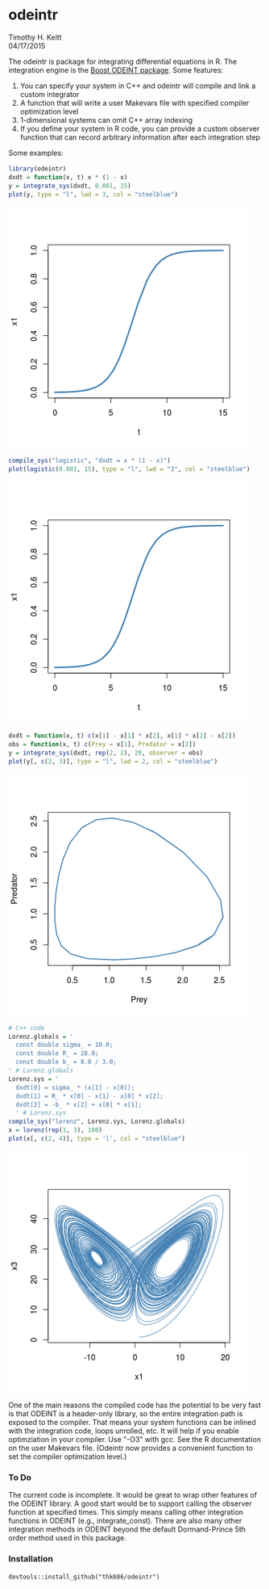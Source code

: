 # odeintr
Timothy H. Keitt  
04/17/2015  

The odeintr is package for integrating differential equations in R. The integration engine is
the [Boost ODEINT package](http://www.odeint.com). Some features:

1. You can specify your system in C++ and odeintr will compile and link a custom integrator
1. A function that will write a user Makevars file with specified compiler
optimization level
1. 1-dimensional systems can omit C++ array indexing
2. If you define your system in R code, you can provide a custom observer function that can record arbitrary information after each integration step

Some examples:

```r
library(odeintr)
dxdt = function(x, t) x * (1 - x)
y = integrate_sys(dxdt, 0.001, 15)
plot(y, type = "l", lwd = 3, col = "steelblue")
```

![](README_files/figure-html/unnamed-chunk-1-1.png) 

```r
compile_sys("logistic", "dxdt = x * (1 - x)")
plot(logistic(0.001, 15), type = "l", lwd = "3", col = "steelblue")
```

![](README_files/figure-html/unnamed-chunk-1-2.png) 

```r
dxdt = function(x, t) c(x[1] - x[1] * x[2], x[1] * x[2] - x[2])
obs = function(x, t) c(Prey = x[1], Predator = x[2])
y = integrate_sys(dxdt, rep(2, 2), 20, observer = obs)
plot(y[, c(2, 3)], type = "l", lwd = 2, col = "steelblue")
```

![](README_files/figure-html/unnamed-chunk-1-3.png) 

```r
# C++ code
Lorenz.globals = '
  const double sigma_ = 10.0;
  const double R_ = 28.0;
  const double b_ = 8.0 / 3.0;
' # Lorenz.globals
Lorenz.sys = '
  dxdt[0] = sigma_ * (x[1] - x[0]);
  dxdt[1] = R_ * x[0] - x[1] - x[0] * x[2];
  dxdt[2] = -b_ * x[2] + x[0] * x[1];
  ' # Lorenz.sys
compile_sys("lorenz", Lorenz.sys, Lorenz.globals)
x = lorenz(rep(1, 3), 100)
plot(x[, c(2, 4)], type = 'l', col = "steelblue")
```

![](README_files/figure-html/unnamed-chunk-1-4.png) 

One of the main reasons the compiled code has the potential to be very fast is that ODEINT is a header-only library, so the entire integration path is exposed to the compiler. That means your system functions can be inlined with the integration code, loops unrolled, etc. It will help if you enable optimziation in your compiler. Use "-O3" with gcc. See the R documentation on the user Makevars file. (Odeintr now provides a convenient function to set the compiler
optimization level.)

### To Do

The current code is incomplete. It would be great to wrap other features of the ODEINT library. A good start would be to support calling the observer function at specified times. This simply means calling other integration functions in ODEINT (e.g., integrate_const). There are also many other integration methods in ODEINT beyond the default Dormand-Prince 5th order method used in this package.

### Installation

```
devtools::install_github("thk686/odeintr")
```
